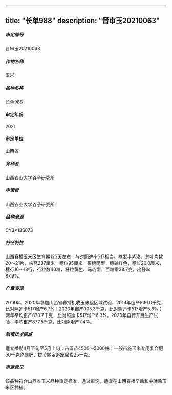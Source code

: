 
---
title: "长单988"
description: "晋审玉20210063"
---
##### 审定编号 
晋审玉20210063

##### 作物名称
玉米

##### 品种名称
长单988

#### 审定年份
2021	

#### 审定单位
山西省

##### 育种者
山西农业大学谷子研究所

##### 申请者
山西农业大学谷子研究所

##### 品种来源
CY3×13S873

##### 特征特性
山西春播玉米区生育期125天左右，与对照迪卡517相当。株型半紧凑，总叶片数20～21片，株高287厘米，穗位95厘米。果穗筒型，穗轴红色，穗长20.0厘米，穗行16～18行，行粒数40粒，籽粒黄色、马齿型，百粒重38.7克，出籽率87.9%。

##### 产量表现
2019年、2020年参加山西省春播机收玉米组区域试验，2019年亩产836.0千克，比对照迪卡517增产6.7%；2020年亩产905.3千克，比对照迪卡517增产5.8%；两年平均亩产870.7千克，比对照迪卡517增产6.3%。2020年自行开展生产试验，平均亩产877.5千克，比对照增产7.4%。

##### 栽培技术要点
适宜播期4月下旬至5月上旬；亩留苗4500～5000株；一般亩施玉米专用复合肥50千克作底肥，拔节期亩追施尿素25千克。

##### 审定意见
该品种符合山西省玉米品种审定标准，通过审定。适宜在山西春播早熟和中晚熟玉米区种植。


